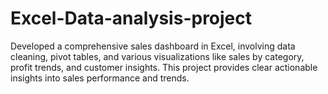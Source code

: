 # Excel-Data-analysis-project
Developed a comprehensive sales dashboard in Excel, involving data cleaning, pivot tables, and various visualizations like sales by category, profit trends, and customer insights. 
This project provides clear actionable insights into sales performance and trends.
